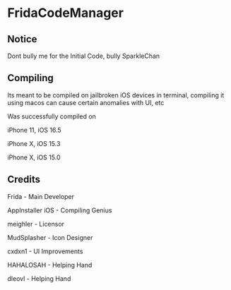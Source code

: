 # FridaCodeManager

## Notice
Dont bully me for the Initial Code, bully SparkleChan

## Compiling
Its meant to be compiled on jailbroken iOS devices in terminal,
compiling it using macos can cause certain anomalies with UI, etc

Was successfully compiled on

iPhone 11, iOS 16.5

iPhone X, iOS 15.3

iPhone X, iOS 15.0

## Credits
Frida - Main Developer

AppInstaller iOS - Compiling Genius

meighler - Licensor

MudSplasher - Icon Designer

cxdxn1 - UI Improvements

HAHALOSAH - Helping Hand

dleovl - Helping Hand
